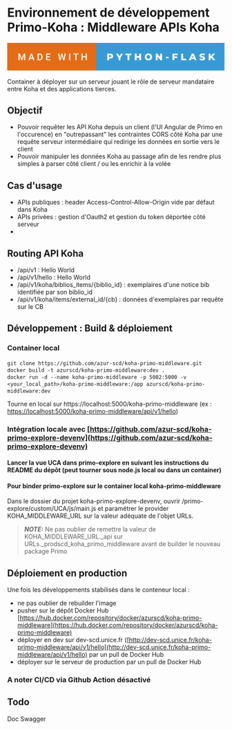 # Environnement de développement Primo-Koha : Middleware APIs Koha

![forthebadge](forthebadge.svg)

Container à déployer sur un serveur jouant le rôle de serveur mandataire entre Koha et des applications tierces.

## Objectif

- Pouvoir requêter les API Koha depuis un client (l'UI Angular de Primo en l'occurence) en "outrepassant" les contraintes CORS côté Koha par une requête serveur intermédiaire qui redirige les données en sortie vers le client
- Pouvoir manipuler les données Koha au passage afin de les rendre plus simples à parser côté client / ou les enrichir à la volée

## Cas d'usage

- APIs publiques : header Access-Control-Allow-Origin vide par défaut dans Koha
- APIs privées : gestion d'Oauth2 et gestion du token déportée côté serveur
- 
## Routing API Koha

- /api/v1 : Hello World
- /api/v1/hello : Hello World
- /api/v1/koha/biblios_items/{biblio_id} : exemplaires d'une notice bib identifiée par son biblio_id
- /api/v1/koha/items/external_id/{cb} : données d'exemplaires par requête sur le CB


## Développement : Build & déploiement

### Container local

```
git clone https://github.com/azur-scd/koha-primo-middleware.git
docker build -t azurscd/koha-primo-middleware:dev .
docker run -d --name koha-primo-middleware -p 5002:5000 -v <your_local_path>/koha-primo-middleware:/app azurscd/koha-primo-middleware:dev

```
Tourne en local sur https://localhost:5000/koha-primo-middleware (ex : [https://localhost:5000/koha-primo-middleware/api/v1/hello](https://localhost:5000/api/v1/hello))

### Intégration locale avec [https://github.com/azur-scd/koha-primo-explore-devenv](https://github.com/azur-scd/koha-primo-explore-devenv)

#### Lancer la vue UCA dans primo-explore en suivant les instructions du README du dépôt (peut tourner sous node.js local ou dans un container)

#### Pour binder primo-explore sur le container local koha-primo-middleware

Dans le dossier du projet koha-primo-explore-devenv, ouvrir /primo-explore/custom/UCA/js/main.js et paramétrer le provider KOHA_MIDDLEWARE_URL sur la valeur adéquate de l'objet URLs.

> **_NOTE:_**  Ne pas oublier de remettre la valeur de KOHA_MIDDLEWARE_URL._api sur URLs._prodscd_koha_primo_middleware avant de builder le nouveau package Primo

## Déploiement en production

Une fois les développements stabilisés dans le conteneur local :

- ne pas oublier de rebuilder l'image
- pusher sur le dépôt Docker Hub [https://hub.docker.com/repository/docker/azurscd/koha-primo-middleware](https://hub.docker.com/repository/docker/azurscd/koha-primo-middleware)
- déployer en dev sur dev-scd.unice.fr ([http://dev-scd.unice.fr/koha-primo-middleware/api/v1/hello](http://dev-scd.unice.fr/koha-primo-middleware/api/v1/hello) par un pull de Docker Hub
- déployer sur le serveur de production par un pull de Docker Hub

### A noter CI/CD via Github Action désactivé


## Todo

Doc Swagger



